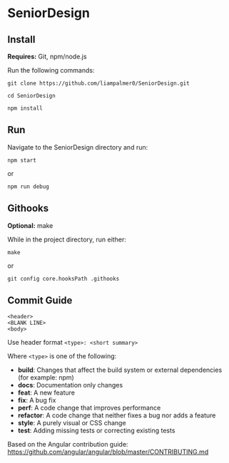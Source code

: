 # SeniorDesign

## Install

**Requires:** Git, npm/node.js

Run the following commands:

    git clone https://github.com/liampalmer0/SeniorDesign.git
 
    cd SeniorDesign
 
    npm install
    
## Run

Navigate to the SeniorDesign directory and run:

    npm start

or

    npm run debug

## Githooks

**Optional:** make

While in the project directory, run either:

    make 

or

    git config core.hooksPath .githooks

## Commit Guide

    <header>
    <BLANK LINE>
    <body>

Use header format `<type>: <short summary>` 

Where `<type>` is one of the following:

* **build**: Changes that affect the build system or external dependencies (for example: npm)
* **docs**: Documentation only changes
* **feat**: A new feature
* **fix**: A bug fix
* **perf**: A code change that improves performance
* **refactor**: A code change that neither fixes a bug nor adds a feature
* **style**: A purely visual or CSS change
* **test**: Adding missing tests or correcting existing tests

Based on the Angular contribution guide: https://github.com/angular/angular/blob/master/CONTRIBUTING.md


